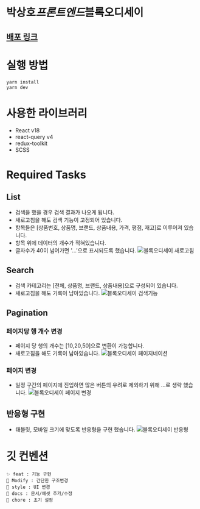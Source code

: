# 박상호*프론트엔드*블록오디세이

## [배포 링크](https://block-odyssey-fe.vercel.app)

# 실행 방법

```
yarn install
yarn dev
```

# 사용한 라이브러리

-   React v18
-   react-query v4
-   redux-toolkit
-   SCSS

# Required Tasks

## List

-   검색을 했을 경우 검색 결과가 나오게 됩니다.
-   새로고침을 해도 검색 기능이 고정되어 있습니다.
-   항목들은 [상품번호, 상품명, 브랜드, 상품내용, 가격, 평점, 재고]로 이루어져 있습니다.
-   항목 위에 데이터의 개수가 적혀있습니다.
-   글자수가 40이 넘어가면 '...'으로 표시되도록 했습니다.
    ![블록오디세이 새로고침](https://user-images.githubusercontent.com/97100045/216228034-4c8ee948-a872-4a58-93cc-59f0825f64a4.gif)

## Search

-   검색 카테고리는 [전체, 상품명, 브랜드, 상품내용]으로 구성되어 있습니다.
-   새로고침을 해도 기록이 남아있습니다.
    ![블록오디세이 검색기능](https://user-images.githubusercontent.com/97100045/216228996-bd4e94a6-71e1-4e46-999e-453865dcb9c9.gif)

## Pagination

### 페이지당 행 개수 변경

-   페이지 당 행의 개수는 [10,20,50]으로 변환이 가능합니다.
-   새로고침을 해도 기록이 남아있습니다.
    ![블록오디세이 페이지네이션](https://user-images.githubusercontent.com/97100045/216229779-f9d1c450-af08-434e-be89-6d3fd4cf5c60.gif)

### 페이지 변경

-   일정 구간의 페이지에 진입하면 많은 버튼의 우려로 제외하기 위해 ...로 생략 했습니다.
    ![블록오디세이 페이지 변경](https://user-images.githubusercontent.com/97100045/216230868-8782f633-41cf-45ba-8bea-1960f70b40d2.gif)

## 반응형 구현
- 태블릿, 모바일 크기에 맞도록 반응형을 구현 했습니다.
![블록오디세이 반응형](https://user-images.githubusercontent.com/97100045/216231932-7c0e46c6-6adf-433d-8dae-104be585e2b3.gif)

# 깃 컨벤션

```
✨ feat : 기능 구현
🎨 Modify : 간단한 구조변경
💄 style : UI 변경
📝 docs : 문서/에셋 추가/수정
🎉 chore : 초기 설정
```



